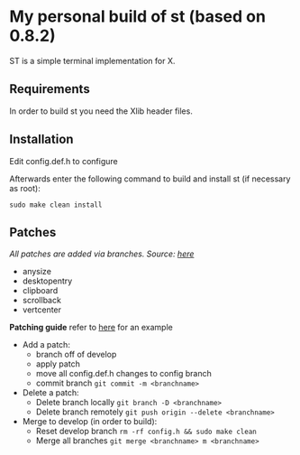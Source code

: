 My personal build of st (based on 0.8.2)
========================================
ST is a simple terminal implementation for X.

Requirements
------------
In order to build st you need the Xlib header files.

Installation
------------
Edit config.def.h to configure

Afterwards enter the following command to build and install st (if
necessary as root):

`sudo make clean install`

Patches
--------
_All patches are added via branches. Source: [here](https://st.suckless.org/patches/)_
- anysize
- desktopentry
- clipboard
- scrollback
- vertcenter

**Patching guide**
refer to [here](https://github.com/qguv/dwm) for an example
- Add a patch:
    - branch off of develop
    - apply patch
    - move all config.def.h changes to config branch
    - commit branch `git commit -m <branchname>`
- Delete a patch:
    - Delete branch locally
        `git branch -D <branchname>`
    - Delete branch remotely
        `git push origin --delete <branchname>`
- Merge to develop (in order to build):
    - Reset develop branch
        `rm -rf config.h && sudo make clean`
    - Merge all branches
        `git merge <branchname> m <branchname>`

